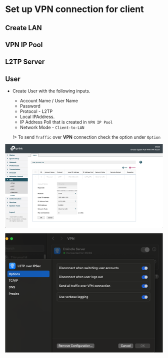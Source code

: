 # Set up VPN connection for client

## Create LAN

## VPN IP Pool

## L2TP Server

## User

* Create User with the following inputs.

  * Account Name / User Name
  * Password
  * Protocol - L2TP
  * Local IPAddress.
  * IP Address Poll that is created in `VPN IP Pool`
  * Network Mode - `Client-to-LAN`

  !> To send `Traffic` over **VPN** connection check the option under `Option`

![VPN User](Network/Tp-Link%20VPN%20Router/img/VPN%20User.png)

![Traffic over VPN Connection](Network/Tp-Link%20VPN%20Router/img/L2Tp%20Option.png)